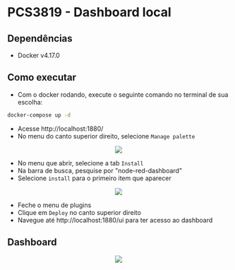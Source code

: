 # PCS3819 - Dashboard local

## Dependências
- Docker v4.17.0

## Como executar
- Com o docker rodando, execute o seguinte comando no terminal de sua escolha:
```bash
docker-compose up -d
```
- Acesse http://localhost:1880/
- No menu do canto superior direito, selecione `Manage palette`
<p align="center">
  <img src="https://user-images.githubusercontent.com/56130879/230992538-d6fab4cc-9557-4248-bf5c-c9bd6150bfd2.png" class="center"/>
<p/>

- No menu que abrir, selecione a tab `Install`
- Na barra de busca, pesquise por "node-red-dashboard"
- Selecione `install` para o primeiro item que aparecer
<p align="center">
  <img src="https://user-images.githubusercontent.com/56130879/230993036-67479338-0c09-442b-b9a9-85232c2390a3.png" class="center"/>
<p/>

- Feche o menu de plugins
- Clique em `Deploy` no canto superior direito
- Navegue até http://localhost:1880/ui para ter acesso ao dashboard
## Dashboard
<p align="center">
  <img src="https://user-images.githubusercontent.com/56130879/230997665-d81e7fb0-ffd4-44cc-82ff-7ca5cb95eea5.png" class="center"/>
<p />
